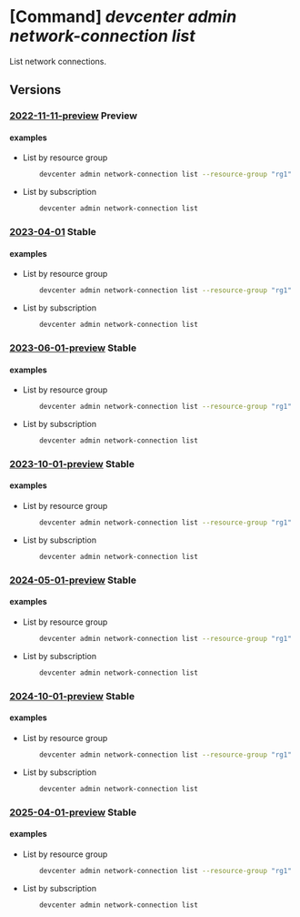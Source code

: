 # [Command] _devcenter admin network-connection list_

List network connections.

## Versions

### [2022-11-11-preview](/Resources/mgmt-plane/L3N1YnNjcmlwdGlvbnMve30vcHJvdmlkZXJzL21pY3Jvc29mdC5kZXZjZW50ZXIvbmV0d29ya2Nvbm5lY3Rpb25z/2022-11-11-preview.xml) **Preview**

<!-- mgmt-plane /subscriptions/{}/providers/microsoft.devcenter/networkconnections 2022-11-11-preview -->
<!-- mgmt-plane /subscriptions/{}/resourcegroups/{}/providers/microsoft.devcenter/networkconnections 2022-11-11-preview -->

#### examples

- List by resource group
    ```bash
        devcenter admin network-connection list --resource-group "rg1"
    ```

- List by subscription
    ```bash
        devcenter admin network-connection list
    ```

### [2023-04-01](/Resources/mgmt-plane/L3N1YnNjcmlwdGlvbnMve30vcHJvdmlkZXJzL21pY3Jvc29mdC5kZXZjZW50ZXIvbmV0d29ya2Nvbm5lY3Rpb25z/2023-04-01.xml) **Stable**

<!-- mgmt-plane /subscriptions/{}/providers/microsoft.devcenter/networkconnections 2023-04-01 -->
<!-- mgmt-plane /subscriptions/{}/resourcegroups/{}/providers/microsoft.devcenter/networkconnections 2023-04-01 -->

#### examples

- List by resource group
    ```bash
        devcenter admin network-connection list --resource-group "rg1"
    ```

- List by subscription
    ```bash
        devcenter admin network-connection list
    ```

### [2023-06-01-preview](/Resources/mgmt-plane/L3N1YnNjcmlwdGlvbnMve30vcHJvdmlkZXJzL21pY3Jvc29mdC5kZXZjZW50ZXIvbmV0d29ya2Nvbm5lY3Rpb25z/2023-06-01-preview.xml) **Stable**

<!-- mgmt-plane /subscriptions/{}/providers/microsoft.devcenter/networkconnections 2023-06-01-preview -->
<!-- mgmt-plane /subscriptions/{}/resourcegroups/{}/providers/microsoft.devcenter/networkconnections 2023-06-01-preview -->

#### examples

- List by resource group
    ```bash
        devcenter admin network-connection list --resource-group "rg1"
    ```

- List by subscription
    ```bash
        devcenter admin network-connection list
    ```

### [2023-10-01-preview](/Resources/mgmt-plane/L3N1YnNjcmlwdGlvbnMve30vcHJvdmlkZXJzL21pY3Jvc29mdC5kZXZjZW50ZXIvbmV0d29ya2Nvbm5lY3Rpb25z/2023-10-01-preview.xml) **Stable**

<!-- mgmt-plane /subscriptions/{}/providers/microsoft.devcenter/networkconnections 2023-10-01-preview -->
<!-- mgmt-plane /subscriptions/{}/resourcegroups/{}/providers/microsoft.devcenter/networkconnections 2023-10-01-preview -->

#### examples

- List by resource group
    ```bash
        devcenter admin network-connection list --resource-group "rg1"
    ```

- List by subscription
    ```bash
        devcenter admin network-connection list
    ```

### [2024-05-01-preview](/Resources/mgmt-plane/L3N1YnNjcmlwdGlvbnMve30vcHJvdmlkZXJzL21pY3Jvc29mdC5kZXZjZW50ZXIvbmV0d29ya2Nvbm5lY3Rpb25z/2024-05-01-preview.xml) **Stable**

<!-- mgmt-plane /subscriptions/{}/providers/microsoft.devcenter/networkconnections 2024-05-01-preview -->
<!-- mgmt-plane /subscriptions/{}/resourcegroups/{}/providers/microsoft.devcenter/networkconnections 2024-05-01-preview -->

#### examples

- List by resource group
    ```bash
        devcenter admin network-connection list --resource-group "rg1"
    ```

- List by subscription
    ```bash
        devcenter admin network-connection list
    ```

### [2024-10-01-preview](/Resources/mgmt-plane/L3N1YnNjcmlwdGlvbnMve30vcHJvdmlkZXJzL21pY3Jvc29mdC5kZXZjZW50ZXIvbmV0d29ya2Nvbm5lY3Rpb25z/2024-10-01-preview.xml) **Stable**

<!-- mgmt-plane /subscriptions/{}/providers/microsoft.devcenter/networkconnections 2024-10-01-preview -->
<!-- mgmt-plane /subscriptions/{}/resourcegroups/{}/providers/microsoft.devcenter/networkconnections 2024-10-01-preview -->

#### examples

- List by resource group
    ```bash
        devcenter admin network-connection list --resource-group "rg1"
    ```

- List by subscription
    ```bash
        devcenter admin network-connection list
    ```

### [2025-04-01-preview](/Resources/mgmt-plane/L3N1YnNjcmlwdGlvbnMve30vcHJvdmlkZXJzL21pY3Jvc29mdC5kZXZjZW50ZXIvbmV0d29ya2Nvbm5lY3Rpb25z/2025-04-01-preview.xml) **Stable**

<!-- mgmt-plane /subscriptions/{}/providers/microsoft.devcenter/networkconnections 2025-04-01-preview -->
<!-- mgmt-plane /subscriptions/{}/resourcegroups/{}/providers/microsoft.devcenter/networkconnections 2025-04-01-preview -->

#### examples

- List by resource group
    ```bash
        devcenter admin network-connection list --resource-group "rg1"
    ```

- List by subscription
    ```bash
        devcenter admin network-connection list
    ```
